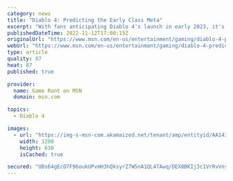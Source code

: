 ```yaml
---
category: news
title: "Diablo 4: Predicting the Early Class Meta"
excerpt: "With fans anticipating Diablo 4's launch in early 2023, it's time to look at which classes seem best suited to both PvE and PvP situations."
publishedDateTime: 2022-11-12T17:00:15Z
originalUrl: "https://www.msn.com/en-us/entertainment/gaming/diablo-4-predicting-the-early-class-meta/ar-AA142R5d"
webUrl: "https://www.msn.com/en-us/entertainment/gaming/diablo-4-predicting-the-early-class-meta/ar-AA142R5d"
type: article
quality: 87
heat: 87
published: true

provider:
  name: Game Rant on MSN
  domain: msn.com

topics:
  - Diablo 4

images:
  - url: "https://img-s-msn-com.akamaized.net/tenant/amp/entityid/AA1431Vz.img?h=630&w=1200&m=6&q=60&o=t&l=f&f=jpg&x=691&y=95"
    width: 1200
    height: 630
    isCached: true

secured: "UBs64gEcO7F96oukUPvmH3hQksyrZ7W5nA1QL4TAwq/DEX8BKIj3c1VrRvVnyEXsKgMrYKPua5UpqbOQD22F9p+Elkbz6eCpYjf3lY18O0DLoZIF2lEs8dIvJIQk+YtE+58usB1WDJbNeFC7h03HwZGpsdP4UxmsXLiXNZvl5Cd6K8kXPJLoL2JKHKToqcQtIBJ+JA/KczTMqYzcVXQZ/GiPFChf1NSQJDl8diftq5MkhW72bQH6SZGovxzdP2/S3TA8fosbYfoU++EoJYgNgVmKhlJbMGqGt8BRnzC7F0wo/BUlEudRum4XYsfjlLGZ+OKgC7NehsRfkNqiS22j0CX5zkX9pxAb2VKiuyaxegs=;gHDiUCXDlDZO/R83FDZxGQ=="
---
```


